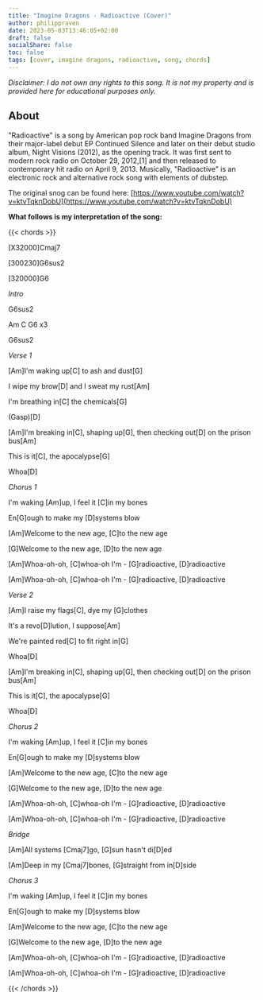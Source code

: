 ```yaml
---
title: "Imagine Dragons - Radioactive (Cover)"
author: philippraven
date: 2023-05-03T13:46:05+02:00
draft: false
socialShare: false
toc: false
tags: [cover, imagine dragons, radioactive, song, chords]
---
```


_Disclaimer: I do not own any rights to this song. It is not my property and is provided here for educational purposes only._

## About
"Radioactive" is a song by American pop rock band Imagine Dragons from their major-label debut EP Continued Silence and later on their debut studio album, Night Visions (2012), as the opening track. It was first sent to modern rock radio on October 29, 2012,[1] and then released to contemporary hit radio on April 9, 2013. Musically, "Radioactive" is an electronic rock and alternative rock song with elements of dubstep.

The original snog can be found here: [https://www.youtube.com/watch?v=ktvTqknDobU](https://www.youtube.com/watch?v=ktvTqknDobU)

**What follows is my interpretation of the song:**

{{< chords >}}

[X32000]Cmaj7

[300230]G6sus2

[320000]G6

_Intro_

G6sus2

Am C G6 x3

G6sus2

_Verse 1_

[Am]I'm waking up[C] to ash and dust[G]

I wipe my brow[D] and I sweat my rust[Am]

I'm breathing in[C] the chemicals[G]

(Gasp)[D]

[Am]I'm breaking in[C], shaping up[G], then checking out[D] on the prison bus[Am]

This is it[C], the apocalypse[G]

Whoa[D]

_Chorus 1_

I'm waking [Am]up, I feel it [C]in my bones

En[G]ough to make my [D]systems blow

[Am]Welcome to the new age, [C]to the new age

[G]Welcome to the new age, [D]to the new age

[Am]Whoa-oh-oh, [C]whoa-oh I'm - [G]radioactive, [D]radioactive

[Am]Whoa-oh-oh, [C]whoa-oh I'm - [G]radioactive, [D]radioactive

_Verse 2_

[Am]I raise my flags[C], dye my [G]clothes

It's a revo[D]lution, I suppose[Am]

We're painted red[C] to fit right in[G]

Whoa[D]

[Am]I'm breaking in[C], shaping up[G], then checking out[D] on the prison bus[Am]

This is it[C], the apocalypse[G]

Whoa[D]

_Chorus 2_

I'm waking [Am]up, I feel it [C]in my bones

En[G]ough to make my [D]systems blow

[Am]Welcome to the new age, [C]to the new age

[G]Welcome to the new age, [D]to the new age

[Am]Whoa-oh-oh, [C]whoa-oh I'm - [G]radioactive, [D]radioactive

[Am]Whoa-oh-oh, [C]whoa-oh I'm - [G]radioactive, [D]radioactive

_Bridge_

[Am]All systems [Cmaj7]go, [G]sun hasn't di[D]ed

[Am]Deep in my [Cmaj7]bones, [G]straight from in[D]side

_Chorus 3_

I'm waking [Am]up, I feel it [C]in my bones

En[G]ough to make my [D]systems blow

[Am]Welcome to the new age, [C]to the new age

[G]Welcome to the new age, [D]to the new age

[Am]Whoa-oh-oh, [C]whoa-oh I'm - [G]radioactive, [D]radioactive

[Am]Whoa-oh-oh, [C]whoa-oh I'm - [G]radioactive, [D]radioactive

{{< /chords >}}
